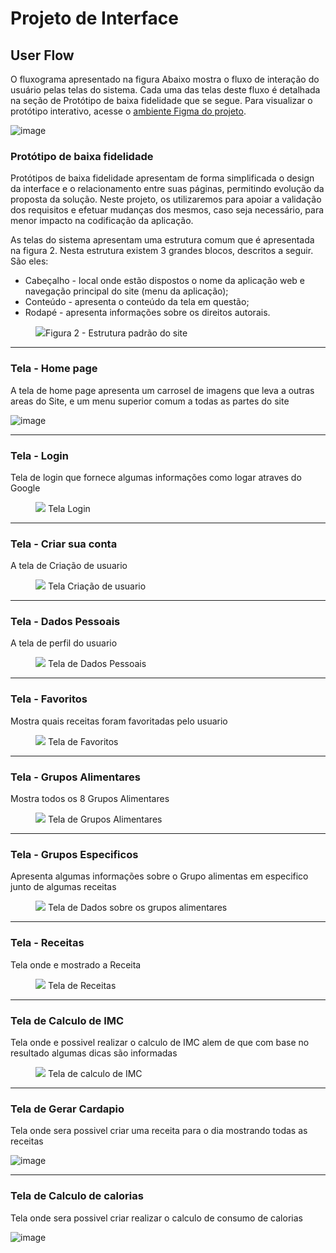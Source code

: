 
# Projeto de Interface

## User Flow

O fluxograma apresentado na figura Abaixo mostra o fluxo de interação do usuário pelas telas do sistema. Cada uma das telas deste fluxo é detalhada na seção de Protótipo de baixa fidelidade que se segue. Para visualizar o protótipo interativo, acesse o <a href="https://www.figma.com/file/Sie5hM3txB0TXzpLW4JtZQ/index?type=design&node-id=0%3A1&mode=design&t=KNFo5Fpas2vKOO5h-1">ambiente Figma do projeto</a>.

![image](https://github.com/ICEI-PUC-Minas-PMV-ADS/pmv-ads-2023-2-e1-proj-web-t2-g3-nutrilife/assets/144973239/f728e758-af0b-4806-a1c2-4b0b432a390a)
 

### Protótipo de baixa fidelidade

Protótipos de baixa fidelidade apresentam de forma simplificada o design da interface e o relacionamento entre suas páginas, permitindo evolução da proposta da solução. Neste projeto, os utilizaremos para apoiar a validação dos requisitos e efetuar mudanças dos mesmos, caso seja necessário, para menor impacto na codificação da aplicação.

As telas do sistema apresentam uma estrutura comum que é apresentada na figura 2. Nesta estrutura existem 3 grandes blocos, descritos a seguir. São eles:
<ul>
  <li>Cabeçalho - local onde estão dispostos o nome da aplicação web e navegação principal do site (menu da aplicação);</li>
  <li>Conteúdo - apresenta o conteúdo da tela em questão;</li>
  <li>Rodapé - apresenta informações sobre os direitos autorais.</li>
</ul>

<figure> 
  <img src="https://github.com/ICEI-PUC-Minas-PMV-ADS/pmv-ads-2023-2-e1-proj-web-t2-g3-nutrilife/blob/main/documentos/img/Exemplo-Site.png"
    <figcaption>Figura 2 - Estrutura padrão do site
</figure> 
<hr>

<h3><b>Tela - Home page</b></h3>
<p>A tela de home page apresenta um carrosel de imagens que leva a outras areas do Site, e um menu superior comum a todas as partes do site </p>
  

![image](https://github.com/ICEI-PUC-Minas-PMV-ADS/pmv-ads-2023-2-e1-proj-web-t2-g3-nutrilife/assets/144973239/07566131-fa0c-4877-9b1e-3730cbe5ad4d)

<hr>

<h3><b>Tela - Login</b></h3>
<p>Tela de login que fornece algumas informações como logar atraves do Google</p>
  

<figure> 
  <img src="https://github.com/ICEI-PUC-Minas-PMV-ADS/pmv-ads-2023-2-e1-proj-web-t2-g3-nutrilife/blob/main/documentos/img/TelaLogin.JPG"
  <figcaption> Tela Login
</figure> 
<hr>

<h3><b>Tela - Criar sua conta</b></h3>
<p>A tela de Criação de usuario </p>
  

<figure> 
  <img src="https://github.com/ICEI-PUC-Minas-PMV-ADS/pmv-ads-2023-2-e1-proj-web-t2-g3-nutrilife/blob/main/documentos/img/TelaCrieSuaConta.JPG"
  <figcaption> Tela Criação de usuario
</figure> 
<hr>

<h3><b>Tela - Dados Pessoais</b></h3>
<p>A tela de perfil do usuario </p>
  

<figure> 
  <img src="https://github.com/ICEI-PUC-Minas-PMV-ADS/pmv-ads-2023-2-e1-proj-web-t2-g3-nutrilife/blob/main/documentos/img/TelaDadosPessoais.JPG"
  <figcaption> Tela de Dados Pessoais
</figure> 
<hr>

<h3><b>Tela - Favoritos</b></h3>
<p>Mostra quais receitas foram favoritadas pelo usuario</p>
  

<figure> 
  <img src="https://github.com/ICEI-PUC-Minas-PMV-ADS/pmv-ads-2023-2-e1-proj-web-t2-g3-nutrilife/blob/main/documentos/img/TelaFavoritos.JPG"
  <figcaption> Tela de Favoritos
</figure> 
<hr>

<h3><b>Tela - Grupos Alimentares</b></h3>
<p>Mostra todos os 8 Grupos Alimentares</p>
  

<figure> 
  <img src="https://github.com/ICEI-PUC-Minas-PMV-ADS/pmv-ads-2023-2-e1-proj-web-t2-g3-nutrilife/blob/main/documentos/img/Tela-GruposAlimentares.JPG"
  <figcaption> Tela de Grupos Alimentares
</figure>
<hr>

<h3><b>Tela - Grupos Especificos</b></h3>
<p>Apresenta algumas informações sobre o Grupo alimentas em especifico junto de algumas receitas</p>
  

<figure> 
  <img src="https://github.com/ICEI-PUC-Minas-PMV-ADS/pmv-ads-2023-2-e1-proj-web-t2-g3-nutrilife/blob/main/documentos/img/Tela-GruposEspecificos.JPG"
  <figcaption> Tela de Dados sobre os grupos alimentares
</figure>

<hr>

<h3><b>Tela - Receitas</b></h3>
<p>Tela onde e mostrado a Receita</p>
  

<figure> 
  <img src="https://github.com/ICEI-PUC-Minas-PMV-ADS/pmv-ads-2023-2-e1-proj-web-t2-g3-nutrilife/blob/main/documentos/img/Tela-receitas.JPG"
  <figcaption> Tela de Receitas
</figure>

<hr>

<h3><b>Tela de Calculo de IMC</b></h3>
<p>Tela onde e possivel realizar o calculo de IMC alem de que com base no resultado algumas dicas são informadas</p>
  

<figure> 
  <img src="https://github.com/ICEI-PUC-Minas-PMV-ADS/pmv-ads-2023-2-e1-proj-web-t2-g3-nutrilife/blob/main/documentos/img/Tela de Calculo de IMC.JPG"
  <figcaption> Tela de calculo de IMC
</figure>

<hr>

<h3><b>Tela de Gerar Cardapio</b></h3>
<p>Tela onde sera possivel criar uma receita para o dia mostrando todas as receitas </p>
  

![image](https://github.com/ICEI-PUC-Minas-PMV-ADS/pmv-ads-2023-2-e1-proj-web-t2-g3-nutrilife/assets/144973239/d122af10-040e-4458-8de3-233b858c7087)
<hr>

<h3><b>Tela de Calculo de calorias </b></h3>
<p>Tela onde sera possivel criar realizar o calculo de consumo de calorias </p>
  

![image](https://github.com/ICEI-PUC-Minas-PMV-ADS/pmv-ads-2023-2-e1-proj-web-t2-g3-nutrilife/assets/144973239/019e3a37-3221-4e70-8e21-afbd154be3d4)


